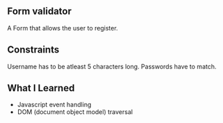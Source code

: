 Form validator
---------------------
A Form that allows the user to register.

Constraints
---------------------------------
Username has to be atleast 5 characters long. 
Passwords have to match.

What I Learned
-----------------------------------
* Javascript event handling  
* DOM (document object model) traversal
